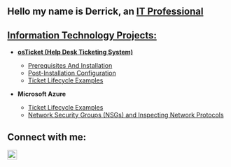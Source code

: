 ## Hello my name is Derrick, an <a href="https://www.linkedin.com/in/derrickemaples/">IT Professional

<h2> Information Technology Projects:</h2>


- <b>osTicket (Help Desk Ticketing System)</b>
  - [Prerequisites And Installation](https://github.com/derrickmaples/osticket-prereqs)
  - [Post-Installation Configuration](https://github.com/derrickmaples/post-install-config)
  - [Ticket Lifecycle Examples](https://github.com/derrickmaples/ticket-lifecycle)

- <b>Microsoft Azure</b>
  - [Ticket Lifecycle Examples](https://github.com/derrickmaples/active-directory)
  - [Network Security Groups (NSGs) and Inspecting Network Protocols](https://github.com/derrrickmaples/network-security-groups)


<h2> Connect with me:</h2>

[<img align="left" alt="Derrick | LinkedIn" width="22px" src="https://cdn.jsdelivr.net/npm/simple-icons@v3/icons/linkedin.svg" />][linkedin]

[linkedin]: https://www.linkedin.com/in/derrickemaples/
